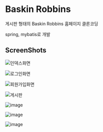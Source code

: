 # Baskin Robbins

게시판 형태의 Baskin Robbins 홈페이지 클론코딩

spring, mybatis로 개발

ScreenShots
------------------
![인덱스화면](https://user-images.githubusercontent.com/26542929/75113239-58e5f900-568f-11ea-9f98-a5519c9674d8.png)

![로그인화면](https://user-images.githubusercontent.com/26542929/75113254-74e99a80-568f-11ea-8a10-0168cd996312.png)

![회원가입화면](https://user-images.githubusercontent.com/26542929/75113255-79ae4e80-568f-11ea-8e17-7161c92640dd.png)

![게시판](https://user-images.githubusercontent.com/26542929/75113240-5b485300-568f-11ea-8825-80060236b9e2.png)

![image](https://user-images.githubusercontent.com/26542929/75113241-5d121680-568f-11ea-813d-a49b47da9bf3.png)

![image](https://user-images.githubusercontent.com/26542929/75113243-6bf8c900-568f-11ea-8d88-a748d167eecd.png)

![image](https://user-images.githubusercontent.com/26542929/75113245-70bd7d00-568f-11ea-8cea-9c35c8139bee.png)

